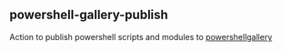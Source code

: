 ## powershell-gallery-publish

Action to publish powershell scripts and modules to [powershellgallery](https://powershellgallery.com)